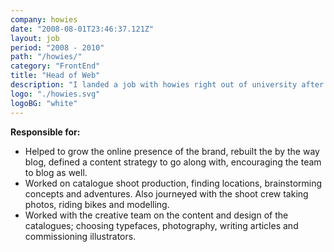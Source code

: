 ```yaml
---
company: howies
date: "2008-08-01T23:46:37.121Z"
layout: job
period: "2008 - 2010"
path: "/howies/"
category: "FrontEnd"
title: "Head of Web"
description: "I landed a job with howies right out of university after a summer interning there the summer before. I bought a knowledge of the internet and social media to company and helped grow the online presence of the brand. Being a small company I also helped out with a lot of things, from helping produce photoshoots to design and content for the quarterly catalogues."
logo: "./howies.svg"
logoBG: "white"
---
```


**Responsible for:**
* Helped to grow the online presence of the brand, rebuilt the by the way blog, defined a content
strategy to go along with, encouraging the team to blog as well.
* Worked on catalogue shoot production, finding locations, brainstorming concepts and adventures.
Also journeyed with the shoot crew taking photos, riding bikes and modelling.
* Worked with the creative team on the content and design of the catalogues; choosing typefaces,
photography, writing articles and commissioning illustrators.
